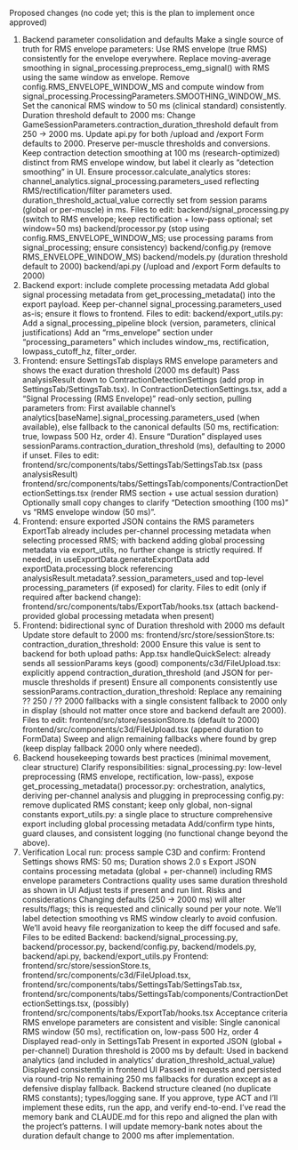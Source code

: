 Proposed changes (no code yet; this is the plan to implement once approved)
1) Backend parameter consolidation and defaults
Make a single source of truth for RMS envelope parameters:
Use RMS envelope (true RMS) consistently for the envelope everywhere.
Replace moving-average smoothing in signal_processing.preprocess_emg_signal() with RMS using the same window as envelope.
Remove config.RMS_ENVELOPE_WINDOW_MS and compute window from signal_processing.ProcessingParameters.SMOOTHING_WINDOW_MS.
Set the canonical RMS window to 50 ms (clinical standard) consistently.
Duration threshold default to 2000 ms:
Change GameSessionParameters.contraction_duration_threshold default from 250 → 2000 ms.
Update api.py for both /upload and /export Form defaults to 2000.
Preserve per-muscle thresholds and conversions.
Keep contraction detection smoothing at 100 ms (research-optimized) distinct from RMS envelope window, but label it clearly as “detection smoothing” in UI.
Ensure processor.calculate_analytics stores:
channel_analytics.signal_processing.parameters_used reflecting RMS/rectification/filter parameters used.
duration_threshold_actual_value correctly set from session params (global or per-muscle) in ms.
Files to edit:
backend/signal_processing.py (switch to RMS envelope; keep rectification + low-pass optional; set window=50 ms)
backend/processor.py (stop using config.RMS_ENVELOPE_WINDOW_MS; use processing params from signal_processing; ensure consistency)
backend/config.py (remove RMS_ENVELOPE_WINDOW_MS)
backend/models.py (duration threshold default to 2000)
backend/api.py (/upload and /export Form defaults to 2000)
2) Backend export: include complete processing metadata
Add global signal processing metadata from get_processing_metadata() into the export payload.
Keep per-channel signal_processing.parameters_used as-is; ensure it flows to frontend.
Files to edit:
backend/export_utils.py:
Add a signal_processing_pipeline block (version, parameters, clinical justifications)
Add an “rms_envelope” section under “processing_parameters” which includes window_ms, rectification, lowpass_cutoff_hz, filter_order.
3) Frontend: ensure SettingsTab displays RMS envelope parameters and shows the exact duration threshold (2000 ms default)
Pass analysisResult down to ContractionDetectionSettings (add prop in SettingsTab/SettingsTab.tsx).
In ContractionDetectionSettings.tsx, add a “Signal Processing (RMS Envelope)” read-only section, pulling parameters from:
First available channel’s analytics[baseName].signal_processing.parameters_used (when available), else fallback to the canonical defaults (50 ms, rectification: true, lowpass 500 Hz, order 4).
Ensure “Duration” displayed uses sessionParams.contraction_duration_threshold (ms), defaulting to 2000 if unset.
Files to edit:
frontend/src/components/tabs/SettingsTab/SettingsTab.tsx (pass analysisResult)
frontend/src/components/tabs/SettingsTab/components/ContractionDetectionSettings.tsx (render RMS section + use actual session duration)
Optionally small copy changes to clarify “Detection smoothing (100 ms)” vs “RMS envelope window (50 ms)”.
4) Frontend: ensure exported JSON contains the RMS parameters
ExportTab already includes per-channel processing metadata when selecting processed RMS; with backend adding global processing metadata via export_utils, no further change is strictly required.
If needed, in useExportData.generateExportData add exportData.processing block referencing analysisResult.metadata?.session_parameters_used and top-level processing_parameters (if exposed) for clarity.
Files to edit (only if required after backend change):
frontend/src/components/tabs/ExportTab/hooks.tsx (attach backend-provided global processing metadata when present)
5) Frontend: bidirectional sync of Duration threshold with 2000 ms default
Update store default to 2000 ms:
frontend/src/store/sessionStore.ts: contraction_duration_threshold: 2000
Ensure this value is sent to backend for both upload paths:
App.tsx handleQuickSelect: already sends all sessionParams keys (good)
components/c3d/FileUpload.tsx: explicitly append contraction_duration_threshold (and JSON for per-muscle thresholds if present)
Ensure all components consistently use sessionParams.contraction_duration_threshold:
Replace any remaining ?? 250 / ?? 2000 fallbacks with a single consistent fallback to 2000 only in display (should not matter once store and backend default are 2000).
Files to edit:
frontend/src/store/sessionStore.ts (default to 2000)
frontend/src/components/c3d/FileUpload.tsx (append duration to FormData)
Sweep and align remaining fallbacks where found by grep (keep display fallback 2000 only where needed).
6) Backend housekeeping towards best practices (minimal movement, clear structure)
Clarify responsibilities:
signal_processing.py: low-level preprocessing (RMS envelope, rectification, low-pass), expose get_processing_metadata()
processor.py: orchestration, analytics, deriving per-channel analysis and plugging in preprocessing
config.py: remove duplicated RMS constant; keep only global, non-signal constants
export_utils.py: a single place to structure comprehensive export including global processing metadata
Add/confirm type hints, guard clauses, and consistent logging (no functional change beyond the above).
7) Verification
Local run: process sample C3D and confirm:
Frontend Settings shows RMS: 50 ms; Duration shows 2.0 s
Export JSON contains processing metadata (global + per-channel) including RMS envelope parameters
Contractions quality uses same duration threshold as shown in UI
Adjust tests if present and run lint.
Risks and considerations
Changing defaults (250 → 2000 ms) will alter results/flags; this is requested and clinically sound per your note.
We’ll label detection smoothing vs RMS window clearly to avoid confusion.
We’ll avoid heavy file reorganization to keep the diff focused and safe.
Files to be edited
Backend: backend/signal_processing.py, backend/processor.py, backend/config.py, backend/models.py, backend/api.py, backend/export_utils.py
Frontend: frontend/src/store/sessionStore.ts, frontend/src/components/c3d/FileUpload.tsx, frontend/src/components/tabs/SettingsTab/SettingsTab.tsx, frontend/src/components/tabs/SettingsTab/components/ContractionDetectionSettings.tsx, (possibly) frontend/src/components/tabs/ExportTab/hooks.tsx
Acceptance criteria
RMS envelope parameters are consistent and visible:
Single canonical RMS window (50 ms), rectification on, low-pass 500 Hz, order 4
Displayed read-only in SettingsTab
Present in exported JSON (global + per-channel)
Duration threshold is 2000 ms by default:
Used in backend analytics (and included in analytics’ duration_threshold_actual_value)
Displayed consistently in frontend UI
Passed in requests and persisted via round-trip
No remaining 250 ms fallbacks for duration except as a defensive display fallback.
Backend structure cleaned (no duplicate RMS constants); types/logging sane.
If you approve, type ACT and I’ll implement these edits, run the app, and verify end-to-end.
I’ve read the memory bank and CLAUDE.md for this repo and aligned the plan with the project’s patterns.
I will update memory-bank notes about the duration default change to 2000 ms after implementation.